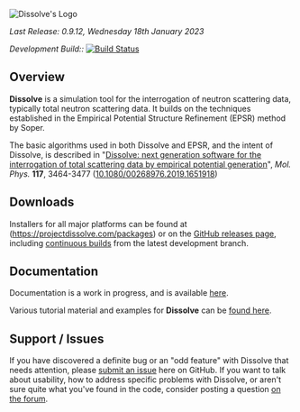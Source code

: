 ![Dissolve's Logo](icon/logo.png)

_Last Release: 0.9.12, Wednesday 18th January 2023_

_Development Build::_ [![Build Status](https://dev.azure.com/DisorderedMaterials/Dissolve/_apis/build/status/Continuous%20Build?branchName=develop)](https://dev.azure.com/DisorderedMaterials/Dissolve/_build/latest?definitionId=9&branchName=develop)

## Overview

**Dissolve** is a simulation tool for the interrogation of neutron scattering data, typically total neutron scattering data. It builds on the techniques established in the Empirical Potential Structure Refinement (EPSR) method by Soper.

The basic algorithms used in both Dissolve and EPSR, and the intent of Dissolve, is described in "[Dissolve: next generation software for the interrogation of total scattering data by empirical potential generation](https://doi.org/10.1080/00268976.2019.1651918)", _Mol. Phys._ **117**, 3464-3477 ([10.1080/00268976.2019.1651918](https://doi.org/10.1080/00268976.2019.1651918))

## Downloads

Installers for all major platforms can be found at (https://projectdissolve.com/packages) or on the [GitHub releases page](https://github.com/disorderedmaterials/dissolve/releases), including [continuous builds](https://github.com/disorderedmaterials/dissolve/releases/tag/continuous) from the latest development branch.

## Documentation

Documentation is a work in progress, and is available [here](https://www.projectdissolve.com/docs/).

Various tutorial material and examples for **Dissolve** can be [found here](https://www.projectdissolve.com/examples/).

## Support / Issues

If you have discovered a definite bug or an "odd feature" with Dissolve that needs attention, please [submit an issue](https://github.com/disorderedmaterials/dissolve/issues/new/choose) here on GitHub. If you want to talk about usability, how to address specific problems with Dissolve, or aren't sure quite what you've found in the code, consider posting a question [on the forum](https://forum.projectdissolve.com).
